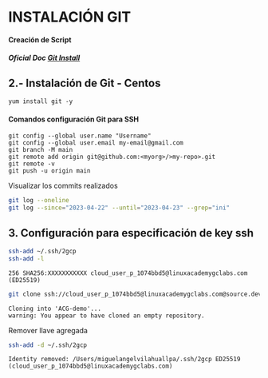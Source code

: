 # INSTALACIÓN GIT

#### Creación de Script
##### Oficial Doc **[Git Install](https://git-scm.com/book/en/v2/Getting-Started-Installing-Git/)**

## 2.- Instalación de Git - Centos
```console
yum install git -y
```
#### Comandos configuración Git para SSH
```console
git config --global user.name "Username"
git config --global user.email my-email@gmail.com
git branch -M main
git remote add origin git@github.com:<myorg>/>my-repo>.git
git remote -v
git push -u origin main
```
Visualizar los commits realizados
```sh
git log --oneline
git log --since="2023-04-22" --until="2023-04-23" --grep="ini" 
```

## 3. Configuración para especificación de key ssh
```sh
ssh-add ~/.ssh/2gcp
ssh-add -l
```
```console
256 SHA256:XXXXXXXXXXX cloud_user_p_1074bbd5@linuxacademygclabs.com (ED25519)
```
```sh
git clone ssh://cloud_user_p_1074bbd5@linuxacademygclabs.com@source.developers.google.com:2022/p/playground-s-11-ef434ec4/r/ACG-demo
```
```console
Cloning into 'ACG-demo'...
warning: You appear to have cloned an empty repository.
```
Remover llave agregada
```sh
ssh-add -d ~/.ssh/2gcp
```
```console
Identity removed: /Users/miguelangelvilahuallpa/.ssh/2gcp ED25519 (cloud_user_p_1074bbd5@linuxacademygclabs.com)
```